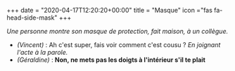 +++
date = "2020-04-17T12:20:20+00:00"
title = "Masque"
icon ="fas fa-head-side-mask"
+++

_Une personne montre son masque de protection, fait maison, à un collègue._

* _(Vincent)_ : Ah c'est super, fais voir comment c'est cousu ? _En joignant l'acte à la parole._
* _(Géraldine)_ : **Non, ne mets pas les doigts à l'intérieur s'il te plait**
